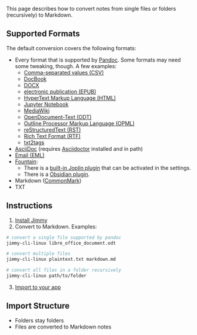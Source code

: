 This page describes how to convert notes from single files or folders (recursively) to Markdown.

## Supported Formats

The default conversion covers the following formats:

- Every format that is supported by [Pandoc](https://pandoc.org/). Some formats may need some tweaking, though. A few examples:
    - [Comma-separated values (CSV)](https://en.wikipedia.org/wiki/Comma-separated_values)
    - [DocBook](https://docbook.org/)
    - [DOCX](https://en.wikipedia.org/wiki/Office_Open_XML)
    - [electronic publication (EPUB)](https://www.w3.org/community/epub3/)
    - [HyperText Markup Language (HTML)](https://www.w3.org/html/)
    - [Jupyter Notebook](https://jupyter.org/)
    - [MediaWiki](https://www.mediawiki.org/wiki/Help:Formatting)
    - [OpenDocument-Text (ODT)](https://en.wikipedia.org/wiki/OpenDocument)
    - [Outline Processor Markup Language (OPML)](http://opml.org/)
    - [reStructuredText (RST)](https://docutils.sourceforge.io/rst.html)
    - [Rich Text Format (RTF)](https://en.wikipedia.org/wiki/Rich_Text_Format)
    - [txt2tags](https://txt2tags.org/)
- [AsciiDoc](https://docs.asciidoctor.org/asciidoc/latest/) (requires [Asciidoctor](https://asciidoctor.org/) installed and in path)
- [Email (EML)](https://en.wikipedia.org/wiki/Email#Filename_extensions)
- [Fountain](https://fountain.io/):
    - There is a [built-in Joplin plugin](https://joplinapp.org/help/apps/markdown/#markdown-plugins) that can be activated in the settings.
    - There is a [Obsidian plugin](https://github.com/Darakah/obsidian-fountain).
- Markdown ([CommonMark](https://commonmark.org/))
- TXT

## Instructions

1. [Install Jimmy](../index.md#installation)
2. Convert to Markdown. Examples:
```sh
# convert a single file supported by pandoc
jimmy-cli-linux libre_office_document.odt

# convert multiple files
jimmy-cli-linux plaintext.txt markdown.md

# convert all files in a folder recursively
jimmy-cli-linux path/to/folder
```
3. [Import to your app](../import_instructions.md)

## Import Structure

- Folders stay folders
- Files are converted to Markdown notes
